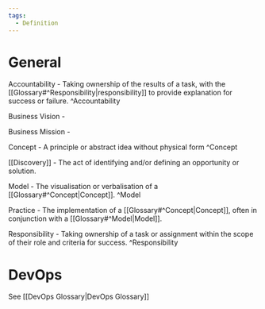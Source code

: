 ```yaml
---
tags:
  - Definition
---
```

# General
Accountability - Taking ownership of the results of a task, with the [[Glossary#^Responsibility|responsibility]] to provide explanation for success or failure. ^Accountability

Business Vision - 

Business Mission - 

Concept - A principle or abstract idea without physical form ^Concept

[[Discovery]] - The act of identifying and/or defining an opportunity or solution. 

Model - The visualisation or verbalisation of a [[Glossary#^Concept|Concept]]. ^Model

Practice - The implementation of a [[Glossary#^Concept|Concept]], often in conjunction with a [[Glossary#^Model|Model]].

Responsibility - Taking ownership of a task or assignment within the scope of their role and criteria for success. ^Responsibility
# DevOps
See [[DevOps Glossary|DevOps Glossary]]